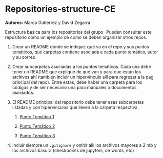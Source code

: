 # Repositories-structure-CE

**Autores:** Marco Gutierrez y David Zegarra

Estructura básica para los repositorios del grupo
-Pueden consultar este repositorio como un ejemplo
de como se deben organizar otros repos. 

1. Crear un README donde se indique: que va en el repo y  sus puntos temáticos, qué carpetas contiene asociada a cada punto temático, autor y su correo.

1. Crear subcarpetas asociadas a los puntos temáticos. Cada una debe tener un README que explique de qué van y para que están los archivos ahí (también incluir un hipervínculo allí para regresar a la pag principal del repo). Entre estas, debe haber una carpeta para los códigos y de ser necesario una para manuales o documentos asociados.

1. El README principal del repositorio debe tener esas subcarpetas listadas y con hipervínculos que lleven a la carpeta respectiva. 

    1. [Punto Temático 1](https://github.com/Computational-Economics-Peru/repositories-structure-CE/tree/master/Punto%20tematico%201)

    1. [Punto Temático 2](https://github.com/Computational-Economics-Peru/repositories-structure-CE/tree/master/Punto%20tematico%202)

    1. [Punto Temático 3](https://github.com/Computational-Economics-Peru/repositories-structure-CE/tree/master/Punto%20tematico%203)

1. Incluir siempre un `.gitignore` y omitir allí los archivos mayores a 2 mb y los archivos basura (checkpoints de jupyters, de words, etc)

